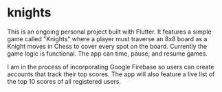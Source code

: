 # knights

This is an ongoing personal project built with Flutter.
It features a simple game called "Knights" where a player must
traverse an 8x8 board as a Knight moves in Chess to cover every spot on the board.
Currently the game logic is functional. The app can time, pause, and resume games.

I am in the process of incorporating Google Firebase so users can create accounts that
track their top scores. The app will also feature a live list of the top 10 scores of all registered users.
